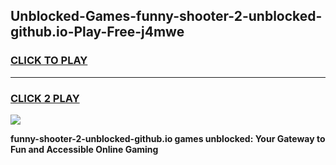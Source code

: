 
## Unblocked-Games-funny-shooter-2-unblocked-github.io-Play-Free-j4mwe
<h3>
<a href="https://premium76.site?title=funny-shooter-2-unblocked-github.io&ref=19M">CLICK TO PLAY</a></h3>
<hr>

<h3>
<a href="https://premium76.site?title=funny-shooter-2-unblocked-github.io&ref=19M">CLICK 2 PLAY</a>
  
</h3>

<a href="https://premium76.site?title=funny-shooter-2-unblocked-github.io&ref=19M"><img src="https://clearcache.store/games.png"></a>


**funny-shooter-2-unblocked-github.io games unblocked: Your Gateway to Fun and Accessible Online Gaming**
